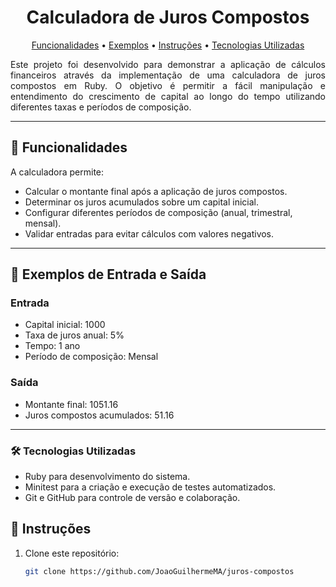 <h1 align="center" style="font-weight: bold;"> Calculadora de Juros Compostos </h1>

<p align="center"> 
  <a href="#features">Funcionalidades</a> • 
  <a href="#examples">Exemplos</a> • 
  <a href="#instructions">Instruções</a> • 
  <a href="#tech">Tecnologias Utilizadas</a>
</p>

<p align="justify">
Este projeto foi desenvolvido para demonstrar a aplicação de cálculos financeiros através da implementação de uma calculadora de juros compostos em Ruby. O objetivo é permitir a fácil manipulação e entendimento do crescimento de capital ao longo do tempo utilizando diferentes taxas e períodos de composição.

</p>

---  

<h2 id="features">📝 Funcionalidades </h2>

A calculadora permite:
- Calcular o montante final após a aplicação de juros compostos.
- Determinar os juros acumulados sobre um capital inicial.
- Configurar diferentes períodos de composição (anual, trimestral, mensal).
- Validar entradas para evitar cálculos com valores negativos.

---  

<h2 id="examples">🔢 Exemplos de Entrada e Saída </h2>

### Entrada
- Capital inicial: 1000
- Taxa de juros anual: 5%
- Tempo: 1 ano
- Período de composição: Mensal

### Saída
- Montante final: 1051.16
- Juros compostos acumulados: 51.16

---  

### 🛠️ Tecnologias Utilizadas 
- Ruby para desenvolvimento do sistema.
- Minitest para a criação e execução de testes automatizados.
- Git e GitHub para controle de versão e colaboração.


<h2 id="instructions">🚀 Instruções </h2>

1. Clone este repositório:
   ```bash
   git clone https://github.com/JoaoGuilhermeMA/juros-compostos

